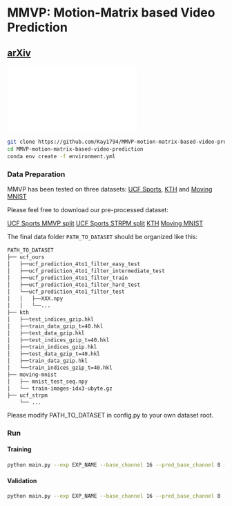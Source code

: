 # MMVP: Motion-Matrix based Video Prediction
## [arXiv](https://arxiv.org/abs/2308.16154)
![Poster](./images/poster.pdf)


```bash
git clone https://github.com/Kay1794/MMVP-motion-matrix-based-video-prediction.git
cd MMVP-motion-matrix-based-video-prediction
conda env create -f environment.yml
```

### Data Preparation
MMVP has been tested on three datasets: [UCF Sports](https://www.crcv.ucf.edu/data/UCF_Sports_Action.php), [KTH](https://www.csc.kth.se/cvap/actions/) and [Moving MNIST](https://www.cs.toronto.edu/~nitish/unsupervised_video/)

Please feel free to download our pre-processed dataset:

[UCF Sports MMVP split](https://drive.google.com/drive/folders/12-edQGEKGf6d6mjiiKPF0X0v3ugQwyUM?usp=drive_link)
[UCF Sports STRPM split](TBD)
[KTH](https://drive.google.com/drive/folders/1QXWveHrLzpFeqeSPjLuBqw9ZZzOIDnws?usp=drive_link)
[Moving MNIST](https://drive.google.com/drive/folders/1UhMxaP9sAybpqQBR5u6pLL3EPXVN-wrX?usp=drive_link)

The final data folder `PATH_TO_DATASET` should be organized like this:

```
PATH_TO_DATASET
├── ucf_ours
│   ├──ucf_prediction_4to1_filter_easy_test  
│   ├──ucf_prediction_4to1_filter_intermediate_test  
│   ├──ucf_prediction_4to1_filter_train
│   ├──ucf_prediction_4to1_filter_hard_test  
│   └──ucf_prediction_4to1_filter_test 
│   │   ├──XXX.npy
│   │   └──...
├── kth
│   ├──test_indices_gzip.hkl       
│   ├──train_data_gzip_t=40.hkl
│   ├──test_data_gzip.hkl       
│   ├──test_indices_gzip_t=40.hkl  
│   ├──train_indices_gzip.hkl
│   ├──test_data_gzip_t=40.hkl  
│   ├──train_data_gzip.hkl         
│   └──train_indices_gzip_t=40.hkl
├── moving-mnist
│   ├── mnist_test_seq.npy  
│   └── train-images-idx3-ubyte.gz
├── ucf_strpm
    └── ...
```

Please modify PATH_TO_DATASET in config.py to your own dataset root. 

### Run

#### Training

```bash
python main.py --exp EXP_NAME --base_channel 16 --pred_base_channel 8 --mode train --dataset ucf_4to1 --rot_aug --flip_aug --cos_restart --t_period 50 --nepoch 50 --loss_list recon --batch 3 --logpath ./results/ --filter_block --scale_in_use 3 --res_cat_img --downsample_scale 2 4 2 --lr 1e-3 --log
```

#### Validation 
```bash
python main.py --exp EXP_NAME --base_channel 16 --pred_base_channel 8 --mode val --dataset ucf_4to1 --rot_aug --flip_aug --cos_restart --t_period 50 --nepoch 50 --loss_list recon --batch 3 --logpath ./results/ --filter_block --scale_in_use 3 --res_cat_img --downsample_scale 2 4 2 --lr 1e-3 --log --resume PATH_TO_PTH_FILE
```